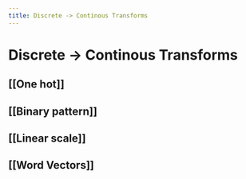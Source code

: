 ```yaml
---
title: Discrete -> Continous Transforms
---
```


# Discrete -> Continous Transforms

## [[One hot]]

## [[Binary pattern]]

## [[Linear scale]]

## [[Word Vectors]]











